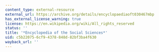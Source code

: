 ```yaml
---
content_type: external-resource
external_url: https://archive.org/details/encyclopaediaoft030467mbp
has_external_license_warning: true
license: https://en.wikipedia.org/wiki/All_rights_reserved
status: ''
title: '*Encyclopedia of the Social Sciences*'
uid: c5b22075-6cf9-4378-848d-82bf3ba4f630
wayback_url: ''
---
```

